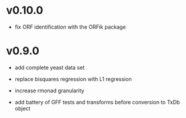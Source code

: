 # v0.10.0

 * fix ORF identification with the ORFik package

# v0.9.0

 * add complete yeast data set

 * replace bisquares regression with L1 regression 

 * increase rmonad granularity

 * add battery of GFF tests and transforms before conversion to TxDb object
